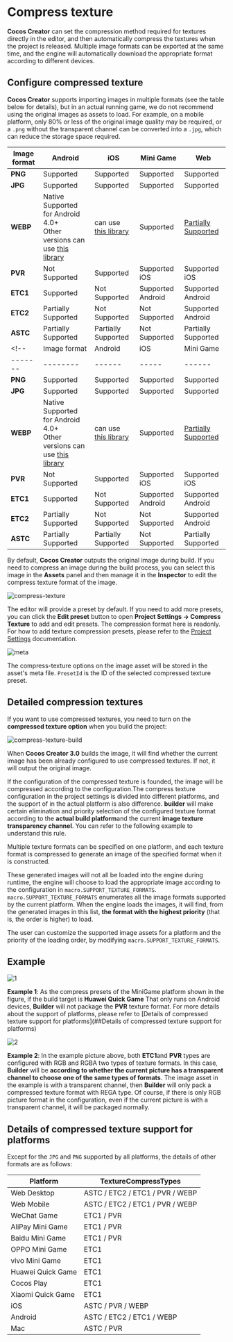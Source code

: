 # Compress texture

**Cocos Creator** can set the compression method required for textures directly in the editor, and then automatically compress the textures when the project is released. Multiple image formats can be exported at the same time, and the engine will automatically download the appropriate format according to different devices.

## Configure compressed texture

**Cocos Creator** supports importing images in multiple formats (see the table below for details), but in an actual running game, we do not recommend using the original images as assets to load. For example, on a mobile platform, only 80% or less of the original image quality may be required, or a `.png` without the transparent channel can be converted into a `.jpg`, which can reduce the storage space required.

| Image format | Android | iOS | Mini Game | Web  |
| ------- | -------- | ------ | ----- | ------ |
| **PNG** | Supported | Supported   | Supported | Supported |
| **JPG** | Supported | Supported | Supported | Supported |
| **WEBP** | Native Supported for Android 4.0+<br>Other versions can use [this library](https://github.com/alexey-pelykh/**WEBP**-android-backport) | can use [this library](https://github.com/carsonmcdonald/**WEBP**-iOS-example) | Supported | [Partially Supported](https://caniuse.com/#feat=**WEBP**) |
| **PVR** | Not Supported | Supported | Supported iOS  | Supported iOS |
| **ETC1** | Supported | Not Supported | Supported Android  | Supported Android |
| **ETC2** | Partially Supported | Not Supported | Not Supported | Supported Android |
| **ASTC** | Partially Supported  | Partially Supported | Not Supported | Partially Supported |
<!-- | Image format | Android | iOS | Mini Game | Web  | Mac & Windows |
| ------- | -------- | ------ | ----- | ------ | ------ |
| **PNG** | Supported | Supported   | Supported | Supported | Supported |
| **JPG** | Supported | Supported | Supported | Supported | Supported |
| **WEBP** | Native Supported for Android 4.0+<br>Other versions can use [this library](https://github.com/alexey-pelykh/**WEBP**-android-backport) | can use [this library](https://github.com/carsonmcdonald/**WEBP**-iOS-example) | Supported | [Partially Supported](https://caniuse.com/#feat=**WEBP**) | Not Supported |
| **PVR** | Not Supported | Supported | Supported iOS  | Supported iOS  | Mac Supported |
| **ETC1** | Supported | Not Supported | Supported Android  | Supported Android  | Not Supported |
| **ETC2** | Partially Supported | Not Supported | Not Supported | Supported Android  | Not Supported |
| **ASTC** | Partially Supported  | Partially Supported | Not Supported | Partially Supported  | Mac Supported | -->

By default, **Cocos Creator** outputs the original image during build. If you need to compress an image during the build process, you can select this image in the **Assets** panel and then manage it in the **Inspector** to edit the compress texture format of the image.

![compress-texture](compress-texture/compress-texture.png)

The editor will provide a preset by default. If you need to add more presets, you can click the **Edit preset** button to open **Project Settings -> Compress Texture** to add and edit presets. The compression format here is readonly. For how to add texture compression presets, please refer to the [Project Settings](./editor/project/index.md) documentation.

![meta](compress-texture/meta.png)

The compress-texture options on the image asset will be stored in the asset's meta file. `PresetId` is the ID of the selected compressed texture preset.

## Detailed compression textures

If you want to use compressed textures, you need to turn on the **compressed texture option** when you build the project:

![compress-texture-build](compress-texture/compress-build.png)

When **Cocos Creator 3.0** builds the image, it will find whether the current image has been already configured to use compressed textures. If not, it will output the original image.

If the configuration of the compressed texture is founded, the image will be compressed according to the configuration.The compress texture configuration in the project settings is divided into different platforms, and the support of in the actual platform is also difference. **builder** will make certain elimination and priority selection of the configured texture format according to the **actual build platform**and the current **image texture transparency channel**. You can refer to the following example to understand this rule.

Multiple texture formats can be specified on one platform, and each texture format is compressed to generate an image of the specified format when it is constructed.

These generated images will not all be loaded into the engine during runtime, the engine will choose to load the appropriate image according to the configuration in `macro.SUPPORT_TEXTURE_FORMATS`. `macro.SUPPORT_TEXTURE_FORMATS` enumerates all the image formats supported by the current platform. When the engine loads the images, it will find, from the generated images in this list, **the format with the highest priority** (that is, the order is higher) to load.

The user can customize the supported image assets for a platform and the priority of the loading order, by modifying `macro.SUPPORT_TEXTURE_FORMATS`.

## Example

![1](compress-texture/compress-1.png)

**Example 1**: As the compress presets of the MiniGame platform shown in the figure, if the build target is **Huawei Quick Game** That only runs on Android devices, **Builder** will not package the ****PVR**** texture format. For more details about the support of platforms, please refer to [Details of compressed texture support for platforms](##Details of compressed texture support for platforms)

![2](compress-texture/compress-2.png)

**Example 2**: In the example picture above, both ****ETC1****and ****PVR**** types are configured with RGB and RGBA two types of texture formats. In this case, **Builder** will be **according to whether the current picture has a transparent channel to choose one of the same types of formats**. The image asset in the example is with a transparent channel, then **Builder** will only pack a compressed texture format with REGA type. Of course, if there is only RGB picture format in the configuration, even if the current picture is with a transparent channel, it will be packaged normally.

## Details of compressed texture support for platforms

Except for the `JPG` and `PNG` supported by all platforms, the details of other formats are as follows:

| Platform          | TextureCompressTypes |
| ----------------- | -------------------- |
| Web Desktop       | ASTC / ETC2 / ETC1 / PVR / WEBP |
| Web Mobile        | ASTC / ETC2 / ETC1 / PVR / WEBP |
| WeChat Game       | ETC1 / PVR           |
| AliPay Mini Game  | ETC1 / PVR           |
| Baidu Mini Game   | ETC1 / PVR           |
| OPPO Mini Game    | ETC1                 |
| vivo Mini Game    | ETC1                 |
| Huawei Quick Game | ETC1                 |
| Cocos Play        | ETC1                 |
| Xiaomi Quick Game | ETC1                 |
| iOS               | ASTC / PVR / WEBP    |
| Android           | ASTC / ETC2 / ETC1 / WEBP |
| Mac               | ASTC / PVR           |
